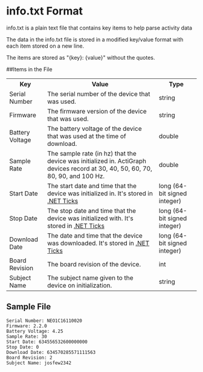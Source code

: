 # info.txt Format

info.txt is a plain text file that contains key items to help parse activity data

The data in the info.txt file is stored in a modified key/value format with each item stored on a new line. 

The items are stored as "{key}: {value}" without the quotes.

##Items in the File

<table>
  <tr>
    <th>Key</th>
    <th>Value</th>
	<th>Type</th>
  </tr>
  <tr>
    <td>Serial Number</td>
    <td>The serial number of the device that was used.</td>
	<td>string</td>
  </tr>
  <tr>
    <td>Firmware</td>
    <td>The firmware version of the device that was used.</td>
    <td>string</td>
  </tr>
  <tr>
    <td>Battery Voltage</td>
    <td>The battery voltage of the device that was used at the time of download.</td>
    <td>double</td>
  </tr>
  <tr>
    <td>Sample Rate</td>
    <td>The sample rate (in hz) that the device was initialized in. ActiGraph devices record at 30, 40, 50, 60, 70, 80, 90, and 100 Hz.</td>
    <td>double</td>
  </tr>
  <tr>
    <td>Start Date</td>
    <td>The start date and time that the device was initialized in. It's stored in <a href=http://msdn.microsoft.com/en-us/library/system.datetime.ticks.aspx>.NET Ticks</a></td>
    <td>long (64-bit signed integer)</td>
  </tr>
  <tr>
    <td>Stop Date</td>
    <td>The stop date and time that the device was initialized with. It's stored in <a href=http://msdn.microsoft.com/en-us/library/system.datetime.ticks.aspx>.NET Ticks</a></td>
    <td>long (64-bit signed integer)</td>
  </tr>
  <tr>
    <td>Download Date</td>
    <td>The date and time that the device was downloaded. It's stored in <a href=http://msdn.microsoft.com/en-us/library/system.datetime.ticks.aspx>.NET Ticks</a></td>
    <td>long (64-bit signed integer)</td>
  </tr>
  <tr>
    <td>Board Revision</td>
    <td>The board revision of the device.</td>
    <td>int</td>
  </tr>
  <tr>
    <td>Subject Name</td>
    <td>The subject name given to the device on initialization.</td>
    <td>string</td>
  </tr>
</table>

## Sample File

```
Serial Number: NEO1C16110020
Firmware: 2.2.0
Battery Voltage: 4.25
Sample Rate: 30
Start Date: 634556532600000000
Stop Date: 0
Download Date: 634570285571111563
Board Revision: 2
Subject Name: josfew2342
```